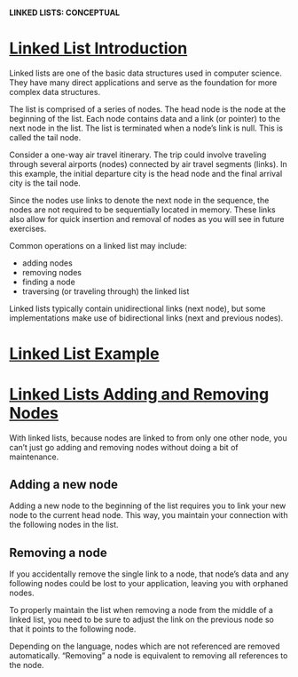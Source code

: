 #### LINKED LISTS: CONCEPTUAL
# [Linked List Introduction](https://www.codecademy.com/courses/linear-data-structures/lessons/learn-linked-lists-general/exercises/linked-lists-general-intro)
Linked lists are one of the basic data structures used in computer science. 
They have many direct applications and serve as the foundation for more complex data structures.

The list is comprised of a series of nodes. 
The head node is the node at the beginning of the list. 
Each node contains data and a link (or pointer) to the next node in the list. 
The list is terminated when a node’s link is null. 
This is called the tail node.

Consider a one-way air travel itinerary. 
The trip could involve traveling through several airports (nodes) connected by air travel segments (links). 
In this example, the initial departure city is the head node and the final arrival city is the tail node.

Since the nodes use links to denote the next node in the sequence, the nodes are not required to be sequentially located in memory. 
These links also allow for quick insertion and removal of nodes as you will see in future exercises.

Common operations on a linked list may include:
* adding nodes
* removing nodes
* finding a node
* traversing (or traveling through) the linked list

Linked lists typically contain unidirectional links (next node), but some implementations make use of bidirectional links (next and previous nodes).

# [Linked List Example](https://www.codecademy.com/courses/linear-data-structures/lessons/learn-linked-lists-general/exercises/linked-lists-example)

# [Linked Lists Adding and Removing Nodes](https://www.codecademy.com/courses/linear-data-structures/lessons/learn-linked-lists-general/exercises/linked-lists-general-add-remove-nodes)
With linked lists, because nodes are linked to from only one other node, you can’t just go adding and removing nodes without doing a bit of maintenance.

## Adding a new node
Adding a new node to the beginning of the list requires you to link your new node to the current head node. 
This way, you maintain your connection with the following nodes in the list.

## Removing a node
If you accidentally remove the single link to a node, that node’s data and any following nodes could be lost to your application, leaving you with orphaned nodes.

To properly maintain the list when removing a node from the middle of a linked list, you need to be sure to adjust the link on the previous node so that it points to the following node.

Depending on the language, nodes which are not referenced are removed automatically. “Removing” a node is equivalent to removing all references to the node.
